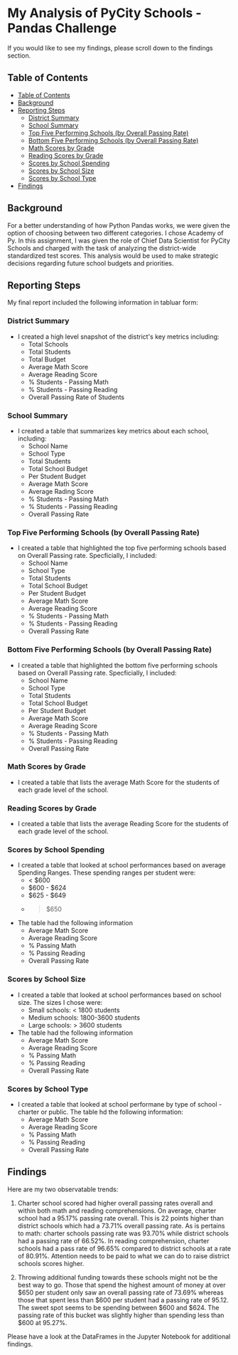 # My Analysis of PyCity Schools - Pandas Challenge <!-- omit in toc -->

If you would like to see my findings, please scroll down to the findings section.

## Table of Contents

- [Table of Contents](#table-of-contents) <!-- omit in toc -->
- [Background](#background)
- [Reporting Steps](#reporting-steps)
  - [District Summary](#district-summary)
  - [School Summary](#school-summary)
  - [Top Five Performing Schools (by Overall Passing Rate)](#top-five-performing-schools-by-overall-passing-rate)
  - [Bottom Five Performing Schools (by Overall Passing Rate)](#bottom-five-performing-schools-by-overall-passing-rate)
  - [Math Scores by Grade](#math-scores-by-grade)
  - [Reading Scores by Grade](#reading-scores-by-grade)
  - [Scores by School Spending](#scores-by-school-spending)
  - [Scores by School Size](#scores-by-school-size)
  - [Scores by School Type](#scores-by-school-type)
- [Findings](#findings)

## Background

For a better understanding of how Python Pandas works, we were given the option of choosing between two different categories.
I chose Academy of Py. In this assignment, I was given the role of Chief Data Scientist for PyCity Schools and charged with the task of analyzing the district-wide standardized test scores.
This analysis would be used to make strategic decisions regarding future school budgets and priorities.

## Reporting Steps

My final report included the following information in tabluar form:

### District Summary

- I created a high level snapshot of the district's key metrics including:
  - Total Schools
  - Total Students
  - Total Budget
  - Average Math Score
  - Average Reading Score
  - % Students - Passing Math
  - % Students - Passing Reading
  - Overall Passing Rate of Students

### School Summary

- I created a table that summarizes key metrics about each school, including:
  - School Name
  - School Type
  - Total Students
  - Total School Budget
  - Per Student Budget
  - Average Math Score
  - Average Rading Score
  - % Students - Passing Math
  - % Students - Passing Reading
  - Overall Passing Rate

### Top Five Performing Schools (by Overall Passing Rate)

- I created a table that highlighted the top five performing schools based on Overall Passing rate. Specficially, I included:
  - School Name
  - School Type
  - Total Students
  - Total School Budget
  - Per Student Budget
  - Average Math Score
  - Average Reading Score
  - % Students - Passing Math
  - % Students - Passing Reading
  - Overall Passing Rate

### Bottom Five Performing Schools (by Overall Passing Rate)

- I created a table that highlighted the bottom five performing schools based on Overall Passing rate. Specficially, I included:
  - School Name
  - School Type
  - Total Students
  - Total School Budget
  - Per Student Budget
  - Average Math Score
  - Average Reading Score
  - % Students - Passing Math
  - % Students - Passing Reading
  - Overall Passing Rate

### Math Scores by Grade

- I created a table that lists the average Math Score for the students of each grade level of the school.

### Reading Scores by Grade

- I created a table that lists the average Reading Score for the students of each grade level of the school.

### Scores by School Spending

- I created a table that looked at school performances based on average Spending Ranges. These spending ranges per student were:
  - < \$600
  - $600 - $624
  - $625 - $649
  - > \$650
- The table had the following information
  - Average Math Score
  - Average Reading Score
  - % Passing Math
  - % Passing Reading
  - Overall Passing Rate

### Scores by School Size

- I created a table that looked at school performances based on school size. The sizes I chose were:
  - Small schools: < 1800 students
  - Medium schools: 1800-3600 students
  - Large schools: > 3600 students
- The table had the following information
  - Average Math Score
  - Average Reading Score
  - % Passing Math
  - % Passing Reading
  - Overall Passing Rate

### Scores by School Type

- I created a table that looked at school performane by type of school - charter or public. The table hd the following information:
  - Average Math Score
  - Average Reading Score
  - % Passing Math
  - % Passing Reading
  - Overall Passing Rate

## Findings

Here are my two observatable trends:

1.  Charter school scored had higher overall passing rates overall and within both math and reading comprehensions. On average, charter school had a 95.17% passing rate overall. This is 22 points higher than district schools which had a 73.71% overall passing rate. As is pertains to math: charter schools passing rate was 93.70% while district schools had a passing rate of 66.52%. In reading comprehension, charter schools had a pass rate of 96.65% compared to district schools at a rate of 80.91%. Attention needs to be paid to what we can do to raise district schools scores higher.

2.  Throwing additional funding towards these schools might not be the best way to go. Those that spend the highest amount of money at over $650 per student only saw an overall passing rate of 73.69% whereas those that spent less than $600 per student had a passing rate of 95.12. The sweet spot seems to be spending between $600 and $624. The passing rate of this bucket was slightly higher than spending less than \$600 at 95.27%.

Please have a look at the DataFrames in the Jupyter Notebook for additional findings.
